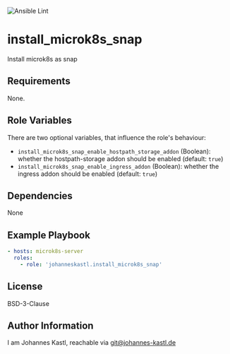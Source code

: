 ![Ansible Lint](https://github.com/johanneskastl/ansible-role-install_microk8s_snap/workflows/Ansible%20Lint/badge.svg)

# install_microk8s_snap

Install microk8s as snap

## Requirements

None.

## Role Variables

There are two optional variables, that influence the role's behaviour:

- `install_microk8s_snap_enable_hostpath_storage_addon` (Boolean): whether the
  hostpath-storage addon should be enabled (default: `true`)
- `install_microk8s_snap_enable_ingress_addon` (Boolean): whether the ingress
  addon should be enabled (default: `true`)

## Dependencies

None

## Example Playbook

```yaml
- hosts: microk8s-server
  roles:
    - role: 'johanneskastl.install_microk8s_snap'
```

## License

BSD-3-Clause

## Author Information

I am Johannes Kastl, reachable via git@johannes-kastl.de

